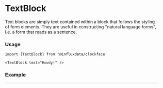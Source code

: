 # TextBlock

Text blocks are simply text contained within a block that follows the styling of form elements. They are useful in constructing "natural language forms", i.e. a form that reads as a sentence.

### Usage
```tsx
import {TextBlock} from '@influxdata/clockface'
```
```tsx
<TextBlock text="Howdy!" />
```

### Example
<!-- STORY -->

---

<!-- STORY HIDE START -->

<!-- STORY HIDE END -->

<!-- PROPS -->
